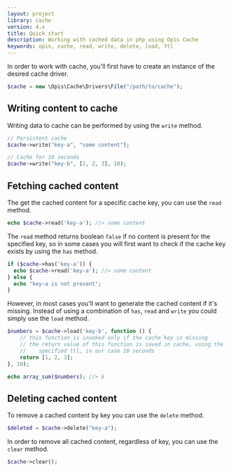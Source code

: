 ```yaml
---
layout: project
library: cache
version: 4.x
title: Quick start
description: Working with cached data in php using Opis Cache
keywords: opis, cache, read, write, delete, load, ttl
---
```


In order to work with cache, you'll first have to create an instance
of the desired cache driver.

```php
$cache = new \Opis\Cache\Drivers\File("/path/to/cache");
```

## Writing content to cache

Writing data to cache can be performed by using the `write` method.

```php
// Persistent cache
$cache->write("key-a", "some content");

// Cache for 10 seconds
$cache->write("key-b", [1, 2, 3], 10);
```

## Fetching cached content

The get the cached content for a specific cache key, you can use the
`read` method.

```php
echo $cache->read('key-a'); //> some content
```

The `read` method returns boolean `false` if no content is present
for the specified key, so in some cases you will first want to
check if the cache key exists by using the `has` method.

```php
if ($cache->has('key-a')) {
  echo $cache->read('key-a'); //> some content
} else {
  echo "key-a is not present";
}
```

However, in most cases you'll want to generate the cached content
if it's missing. Instead of using a combination of `has`, `read` and
`write` you could simply use the `load` method.

```php
$numbers = $cache->load('key-b', function () {
    // this function is invoked only if the cache key is missing
    // the return value of this function is saved in cache, using the
    //    specified ttl, in our case 10 seconds
    return [1, 2, 3];
}, 10);

echo array_sum($numbers); //> 6
```

## Deleting cached content

To remove a cached content by key you can use the `delete` method.

```php
$deleted = $cache->delete("key-a");
```

In order to remove all cached content, regardless of key, you
can use the `clear` method.

```php
$cache->clear();
```